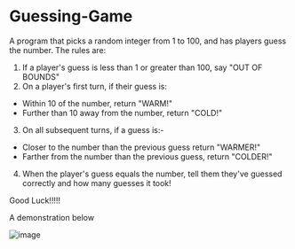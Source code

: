 # Guessing-Game
A program that picks a random integer from 1 to 100, and has players guess the number. The rules are:

1. If a player's guess is less than 1 or greater than 100, say "OUT OF BOUNDS"
2. On a player's first turn, if their guess is:
- Within 10 of the number, return "WARM!"
- Further than 10 away from the number, return "COLD!"
  
3. On all subsequent turns, if a guess is:-
- Closer to the number than the previous guess return "WARMER!"
- Farther from the number than the previous guess, return "COLDER!"

4. When the player's guess equals the number, tell them they've guessed correctly and how many guesses it took!

Good Luck!!!!!

A demonstration below

![image](https://user-images.githubusercontent.com/32454890/142951213-abf1aadf-e805-4b88-87f9-03b0264ad327.png)

